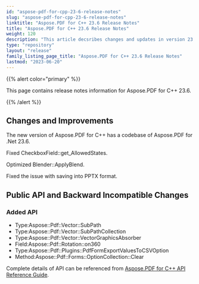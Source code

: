 ```yaml
---
id: "aspose-pdf-for-cpp-23-6-release-notes"
slug: "aspose-pdf-for-cpp-23-6-release-notes"
linktitle: "Aspose.PDF for C++ 23.6 Release Notes"
title: "Aspose.PDF for C++ 23.6 Release Notes"
weight: 120
description: "This article decsribes changes and updates in version 23.6 of Aspose.PDF for C++ library"
type: "repository"
layout: "release"
family_listing_page_title: "Aspose.PDF for C++ 23.6 Release Notes"
lastmod: "2023-06-20"
---
```

{{% alert color="primary" %}}

This page contains release notes information for Aspose.PDF for C++ 23.6.

{{% /alert %}}

## Changes and Improvements

The new version of Aspose.PDF for C++ has a codebase of Aspose.PDF for .Net 23.6.

Fixed CheckboxField::get_AllowedStates.

Optimized Blender::ApplyBlend.

Fixed the issue with saving into PPTX format.

## Public API and Backward Incompatible Changes

### Added API

* Type:Aspose::Pdf::Vector::SubPath
* Type:Aspose::Pdf::Vector::SubPathCollection
* Type:Aspose::Pdf::Vector::VectorGraphicsAbsorber
* Field:Aspose::Pdf::Rotation::on360
* Type:Aspose::Pdf::Plugins::PdfFormExportValuesToCSVOption
* Method:Aspose::Pdf::Forms::OptionCollection::Clear

Complete details of API can be referenced from [Aspose.PDF for C++ API Reference Guide](https://reference.aspose.com/pdf/cpp).
